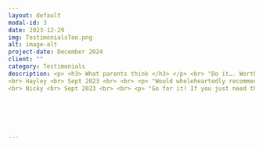 ```yaml
---
layout: default
modal-id: 3
date: 2023-12-29
img: TestimonialsToo.png
alt: image-alt
project-date: December 2024
client: ""
category: Testimonials
description: <p> <h3> What parents think </h3> </p> <br> "Do it…. Worth every penny"</p> <br> Jon <br> July 2023. <br> <br> <p> "Rachel is friendly and approachable, great communication and honest feedback, putting parents and their children at ease, at what can be a stressful time. Also has a good understanding that working with teenagers isn’t always easy, but remains calm and considerate of their individual needs, allowing them to talk honestly about their studies. If you are looking for a tutor, get in touch with Rachel, she will have a positive impact on your child." 
<br> Hayley <br> Sept 2023 <br> <br> <p> "Would wholeheartedly recommend your tutoring to anyone, and I’ll be engaging your services again for my son provided he does ok in his GCSE’s!"</p>
<br> Nicky <br> Sept 2023 <br> <br> <p> "Go for it! If you just need that bit of extra support and honing of techniques, Rachel can work with you child to give them the confidence to go into that exam in a positive frame of mind. She’s flexible and can work on what you need." </p> <br> Becky <br> Aug 2023 <br> <br>






---
```

